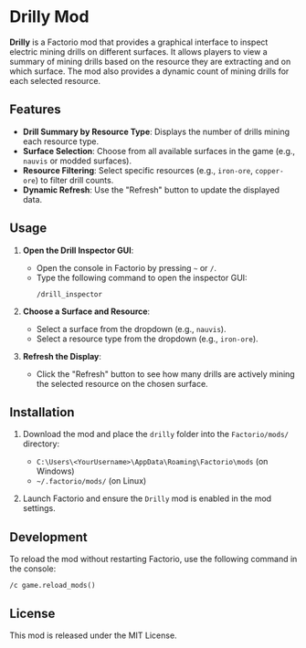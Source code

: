 # Drilly Mod

**Drilly** is a Factorio mod that provides a graphical interface to inspect electric mining drills on different surfaces. It allows players to view a summary of mining drills based on the resource they are extracting and on which surface. The mod also provides a dynamic count of mining drills for each selected resource.

## Features

- **Drill Summary by Resource Type**: Displays the number of drills mining each resource type.
- **Surface Selection**: Choose from all available surfaces in the game (e.g., `nauvis` or modded surfaces).
- **Resource Filtering**: Select specific resources (e.g., `iron-ore`, `copper-ore`) to filter drill counts.
- **Dynamic Refresh**: Use the "Refresh" button to update the displayed data.

## Usage

1. **Open the Drill Inspector GUI**:
   - Open the console in Factorio by pressing `~` or `/`.
   - Type the following command to open the inspector GUI:
     ```
     /drill_inspector
     ```

2. **Choose a Surface and Resource**:
   - Select a surface from the dropdown (e.g., `nauvis`).
   - Select a resource type from the dropdown (e.g., `iron-ore`).

3. **Refresh the Display**:
   - Click the "Refresh" button to see how many drills are actively mining the selected resource on the chosen surface.

## Installation

1. Download the mod and place the `drilly` folder into the `Factorio/mods/` directory:
   - `C:\Users\<YourUsername>\AppData\Roaming\Factorio\mods` (on Windows)
   - `~/.factorio/mods/` (on Linux)
   
2. Launch Factorio and ensure the `Drilly` mod is enabled in the mod settings.

## Development

To reload the mod without restarting Factorio, use the following command in the console:
```
/c game.reload_mods()
```

## License

This mod is released under the MIT License.